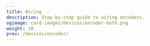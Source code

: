 ```yaml
---
title: Wiring
description: Step-by-step guide to wiring encoders.
ogimage: card-images/devices/encoder-both.png
weight: 10
prev: /devices/encoder/
---
```

